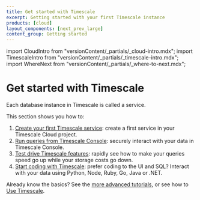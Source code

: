 ```yaml
---
title: Get started with Timescale
excerpt: Getting started with your first Timescale instance
products: [cloud]
layout_components: [next_prev_large]
content_group: Getting started
---
```


import CloudIntro from "versionContent/_partials/_cloud-intro.mdx";
import TimescaleIntro from "versionContent/_partials/_timescale-intro.mdx";
import WhereNext from "versionContent/_partials/_where-to-next.mdx";

# Get started with Timescale

<CloudIntro />

Each database instance in Timescale is called a service.

This section shows you how to:

1.  [Create your first Timescale service][services-create]: create a first service in your Timescale Cloud project.  
1.  [Run queries from Timescale Console][run-queries-from-console]: securely interact with your data in Timescale Console.
1.  [Test drive Timescale features][ingest-data]: rapidly see how to make your queries speed go up while your storage costs go down. 
1.  [Start coding with Timescale][queries]: prefer coding to the UI and SQL? Interact with your data using Python, Node, Ruby, Go, Java or .NET. 


Already know the basics? See the
[more advanced tutorials][tutorials], or see how to
[Use Timescale][use-timescale].

[tutorials]: /tutorials/:currentVersion:/
[use-timescale]: /use-timescale/:currentVersion:/
[services-create]: /getting-started/:currentVersion:/services#create-your-timescale-account
[services-connect]: /getting-started/:currentVersion:/services/#connect-to-your-service
[run-queries-from-console]: /getting-started/:currentVersion:/run-queries-from-console/
[ingest-data]: /getting-started/:currentVersion:/time-series-data/
[queries]: /getting-started/:currentVersion:/queries/
[caggs]: /getting-started/:currentVersion:/aggregation/
